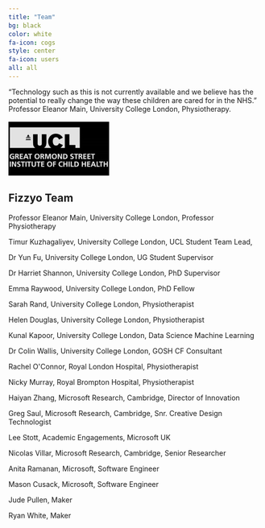 ```yaml
---
title: "Team"
bg: black
color: white
fa-icon: cogs
style: center
fa-icon: users
all: all
---
```

“Technology such as this is not currently available and we believe has the potential to really change the way these children are cared for in the NHS.” Professor Eleanor Main, University College London, Physiotherapy.
<br>
<br>
<img src="/img/ICH_MONO.jpg" alt="Great Ormond Street Institute of Child Health">
<br>
## Fizzyo Team
<p>Professor Eleanor Main, University College London, Professor Physiotherapy</p>
<p>Timur Kuzhagaliyev, University College London, UCL Student Team Lead,</p>
<p>Dr Yun Fu, University College London, UG Student Supervisor</p>
<p>Dr Harriet Shannon, University College London, PhD Supervisor</p>
<p>Emma Raywood, University College London, PhD Fellow</p>
<p>Sarah Rand, University College London, Physiotherapist</p>
<p>Helen Douglas, University College London, Physiotherapist</p>
<p>Kunal Kapoor, University College London, Data Science Machine Learning</p>
<p>Dr Colin Wallis, University College London, GOSH CF Consultant</p>
<p>Rachel O'Connor, Royal London Hospital, Physiotherapist</p>
<p>Nicky Murray, Royal Brompton Hospital, Physiotherapist </p>
<p>Haiyan Zhang, Microsoft Research, Cambridge, Director of Innovation</p>
<p>Greg Saul, Microsoft Research, Cambridge, Snr. Creative Design Technologist</p>
<p>Lee Stott, Academic Engagements, Microsoft UK</p>
<p>Nicolas Villar, Microsoft Research, Cambridge, Senior Researcher<p>
<p>Anita Ramanan, Microsoft, Software Engineer</p>
<p>Mason Cusack, Microsoft, Software Engineer</p>
<p>Jude Pullen, Maker</p>
<p>Ryan White, Maker</p>
<br>
<br>
<br>
